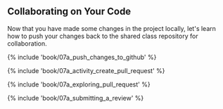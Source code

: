 ## Collaborating on Your Code

Now that you have made some changes in the project locally, let's learn how to push your changes back to the shared class repository for collaboration.

{% include 'book/07a_push_changes_to_github' %}

{% include 'book/07a_activity_create_pull_request' %}

{% include 'book/07a_exploring_pull_request' %}

{% include 'book/07a_submitting_a_review' %}
